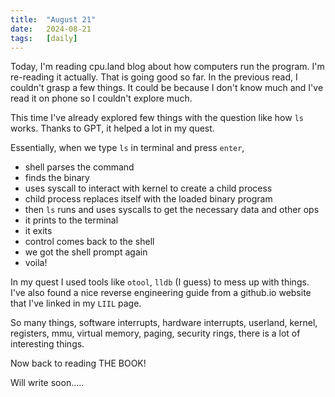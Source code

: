 ```yaml
---
title:  "August 21"
date:   2024-08-21
tags:   [daily]
---
```


Today, I'm reading cpu.land blog about how computers run the program. I'm re-reading it actually. That is going good so far. In the previous read, I couldn't grasp a few things. It could be because I don't know much and I've read it on phone so I couldn't explore much.

This time I've already explored few things with the question like how `ls` works. Thanks to GPT, it helped a lot in my quest.

Essentially, when we type `ls` in terminal and press `enter`,

* shell parses the command
* finds the binary
* uses syscall to interact with kernel to create a child process
* child process replaces itself with the loaded binary program
* then `ls` runs and uses syscalls to get the necessary data and other ops
* it prints to the terminal
* it exits
* control comes back to the shell
* we got the shell prompt again
* voila!

In my quest I used tools like `otool`, `lldb` (I guess) to mess up with things. I've also found a nice reverse engineering guide from a github.io website that I've linked in my `LIIL` page.

So many things, software interrupts, hardware interrupts, userland, kernel, registers, mmu, virtual memory, paging, security rings, there is a lot of interesting things.

Now back to reading THE BOOK!

Will write soon.....
